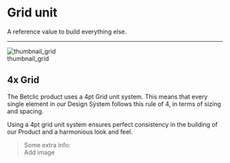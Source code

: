 
# Grid unit

A reference value to build everything else. 

---

  
![thumbnail_grid](https://studio-assets.supernova.io/design-systems/27883/318520ea-2130-45f4-9fd0-0de22ef036ee.png)  
thumbnail_grid  


## 4x Grid

The Betclic product uses a 4pt Grid unit system. This means that every single element in our Design System follows this rule of 4, in terms of sizing and spacing. 

Using a 4pt grid unit system ensures perfect consistency in the building of our Product and a harmonious look and feel. 

> Some extra info:  
> Add image